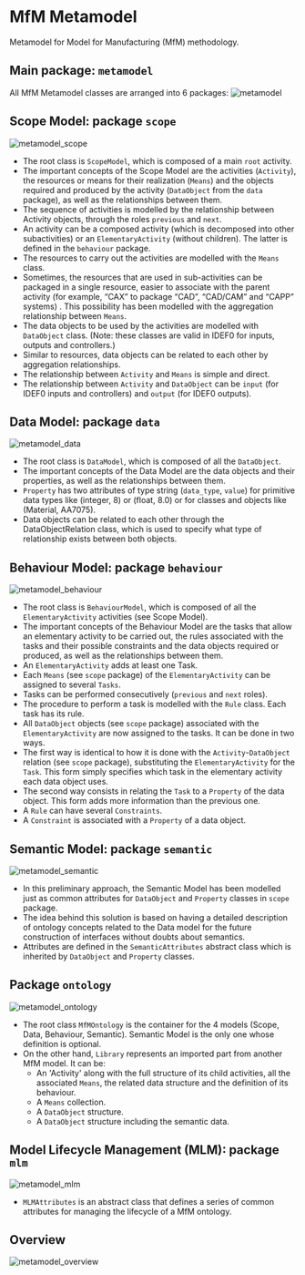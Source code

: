 # MfM Metamodel
Metamodel for Model for Manufacturing (MfM) methodology.


## Main package: `metamodel`

All MfM Metamodel classes are arranged into 6 packages:
![metamodel](metamodel.png)


## Scope Model: package `scope`

![metamodel_scope](scope.png)

- The root class is `ScopeModel`, which is composed of a main `root` activity.
- The important concepts of the Scope Model are the activities (`Activity`), the resources or means for their realization (`Means`) and the objects required and produced by the activity (`DataObject` from the `data` package), as well as the relationships between them.
- The sequence of activities is modelled by the relationship between Activity objects, through the roles `previous` and `next`.
- An activity can be a composed activity (which is decomposed into other subactivities) or an `ElementaryActivity` (without children). The latter is defined in the `behaviour` package.
- The resources to carry out the activities are modelled with the `Means` class.
- Sometimes, the resources that are used in sub-activities can be packaged in a single resource, easier to associate with the parent activity (for example, “CAX” to package “CAD”, “CAD/CAM” and “CAPP” systems) . This possibility has been modelled with the aggregation relationship between `Means`.
- The data objects to be used by the activities are modelled with `DataObject` class. (Note: these classes are valid in IDEF0 for inputs, outputs and controllers.)
- Similar to resources, data objects can be related to each other by aggregation relationships.
- The relationship between `Activity` and `Means` is simple and direct.
- The relationship between `Activity` and `DataObject` can be `input` (for IDEF0 inputs and controllers) and `output` (for IDEF0 outputs).


## Data Model: package `data`

![metamodel_data](data.png)

- The root class is `DataModel`, which is composed of all the `DataObject`.
- The important concepts of the Data Model are the data objects and their properties, as well as the relationships between them.
- `Property` has two attributes of type string (`data_type`, `value`) for primitive data types like (integer, 8) or (float, 8.0) or for classes and objects like (Material, AA7075).
- Data objects can be related to each other through the DataObjectRelation class, which is used to specify what type of relationship exists between both objects.


## Behaviour Model: package `behaviour`

![metamodel_behaviour](behaviour.png)

- The root class is `BehaviourModel`, which is composed of all the `ElementaryActivity` activities (see Scope Model).
- The important concepts of the Behaviour Model are the tasks that allow an elementary activity to be carried out, the rules associated with the tasks and their possible constraints and the data objects required or produced, as well as the relationships between them.
- An `ElementaryActivity` adds at least one Task.
- Each `Means` (see `scope` package) of the `ElementaryActivity` can be assigned to several `Tasks`.
- Tasks can be performed consecutively (`previous` and `next` roles).
- The procedure to perform a task is modelled with the `Rule` class. Each task has its rule.
- All `DataObject` objects (see `scope` package) associated with the `ElementaryActivity` are now assigned to the tasks. It can be done in two ways.
- The first way is identical to how it is done with the `Activity`-`DataObject` relation (see `scope` package), substituting the `ElementaryActivity` for the `Task`. This form simply specifies which task in the elementary activity each data object uses.
- The second way consists in relating the `Task` to a `Property` of the data object. This form adds more information than the previous one.
- A `Rule` can have several `Constraints`.
- A `Constraint` is associated with a `Property` of a data object.


## Semantic Model: package `semantic`

![metamodel_semantic](semantic.png)

- In this preliminary approach, the Semantic Model has been modelled just as common attributes for `DataObject` and `Property` classes in `scope` package.
- The idea behind this solution is based on having a detailed description of ontology concepts related to the Data model for the future construction of interfaces without doubts about semantics.
- Attributes are defined in the `SemanticAttributes` abstract class which is inherited by `DataObject` and `Property` classes.


## Package `ontology`

![metamodel_ontology](ontology.png)

- The root class `MfMOntology` is the container for the 4 models (Scope, Data, Behaviour, Semantic). Semantic Model is the only one whose definition is optional.
- On the other hand, `Library` represents an imported part from another MfM model. It can be:
    + An 'Activity' along with the full structure of its child activities, all the associated `Means`, the related data structure and the definition of its behaviour.
    + A `Means` collection.
    + A `DataObject` structure.
    + A `DataObject` structure including the semantic data.

## Model Lifecycle Management (MLM): package `mlm`

![metamodel_mlm](mlm.png)

- `MLMAttributes` is an abstract class that defines a series of common attributes for managing the lifecycle of a MfM ontology.


## Overview

![metamodel_overview](overview.png)

